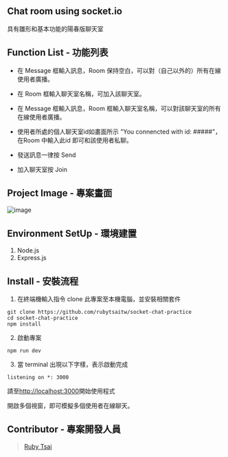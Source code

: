 ## Chat room using socket.io

具有雛形和基本功能的陽春版聊天室

## Function List - 功能列表

- 在 Message 框輸入訊息，Room 保持空白，可以對（自己以外的）所有在線使用者廣播。
- 在 Room 框輸入聊天室名稱，可加入該聊天室。
- 在 Message 框輸入訊息，Room 框輸入聊天室名稱，可以對該聊天室的所有在線使用者廣播。
- 使用者所處的個人聊天室id如畫面所示 "You connencted with id: #####"，在Room 中輸入此id 即可和該使用者私聊。

- 發送訊息一律按 Send
- 加入聊天室按 Join

## Project Image - 專案畫面

![image](https://imgur.com/a/uVNTpF2)

## Environment SetUp - 環境建置

1. Node.js
2. Express.js

## Install - 安裝流程

1. 在終端機輸入指令 clone 此專案至本機電腦，並安裝相關套件
```
git clone https://github.com/rubytsaitw/socket-chat-practice
cd socket-chat-practice
npm install
```
2. 啟動專案
```
npm run dev
```
3. 當 terminal 出現以下字樣，表示啟動完成

```
listening on *: 3000
```

請至[http://localhost:3000](http://localhost:3000)開始使用程式

開啟多個視窗，即可模擬多個使用者在線聊天。

## Contributor - 專案開發人員

> [Ruby Tsai](https://github.com/rubytsaitw)